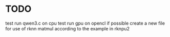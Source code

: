 # TODO

test run qwen3.c on cpu 
test run gpu on opencl if possible
create a new file for use of rknn matmul according to the example in rknpu2
